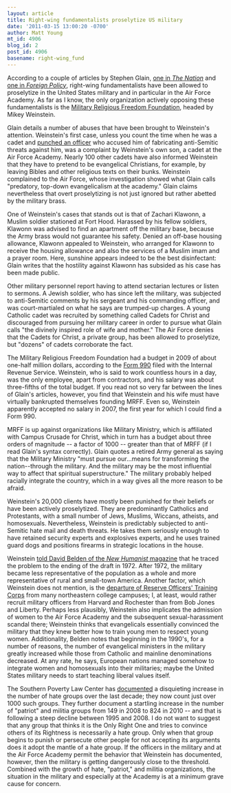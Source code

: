 ```yaml
---
layout: article
title: Right-wing fundamentalists proselytize US military
date: '2011-03-15 13:00:20 -0700'
author: Matt Young
mt_id: 4906
blog_id: 2
post_id: 4906
basename: right-wing_fund
---
```

According to a couple of articles by Stephen Glain, [one in _The Nation_](http://www.thenation.com/article/158462/backward-christian-soldiers?page=full) and [one in _Foreign Policy_](http://www.foreignpolicy.com/articles/2010/05/25/mikey_weinsteins_crusade?page=full), right-wing fundamentalists have been allowed to proselytize in the United States military and in particular in the Air Force Academy. As far as I know, the only organization actively opposing these fundamentalists is the [Military Religious Freedom Foundation](http://www.militaryreligiousfreedom.org/), headed by Mikey Weinstein.

Glain details a number of abuses that have been brought to Weinstein's attention. Weinstein's first case, unless you count the time when he was a cadet and [punched an officer](http://www.harpers.org/archive/2009/05/0082488) who accused him of fabricating anti-Semitic threats against him, was a complaint by Weinstein's own son, a cadet at the Air Force Academy. Nearly 100 other cadets have also informed Weinstein that they have to pretend to be evangelical Christians, for example, by leaving Bibles and other religious texts on their bunks. Weinstein complained to the Air Force, whose investigation showed what Glain calls "predatory, top-down evangelicalism at the academy."  Glain claims nevertheless that overt proselytizing is not just ignored but rather abetted by the military brass.

One of Weinstein's cases that stands out is that of Zachari Klawonn, a Muslim soldier stationed at Fort Hood. Harassed by his fellow soldiers, Klawonn was advised to find an apartment off the military base, because the Army brass would not guarantee his safety. Denied an off-base housing allowance, Klawonn appealed to Weinstein, who arranged for Klawonn to receive the housing allowance and also the services of a Muslim imam and a prayer room. Here, sunshine appears indeed to be the best disinfectant: Glain writes that the hostility against Klawonn has subsided as his case has been made public.

Other military personnel report having to attend sectarian lectures or listen to sermons. A Jewish soldier, who has since left the military, was subjected to anti-Semitic comments by his sergeant and his commanding officer, and was court-martialed on what he says are trumped-up charges. A young Catholic cadet was recruited by something called Cadets for Christ and discouraged from pursuing her military career in order to pursue what Glain calls "the divinely inspired role of wife and mother." The Air Force denies that the Cadets for Christ, a private group, has been allowed to proselytize, but "dozens" of cadets corroborate the fact.

The Military Religious Freedom Foundation had a budget in 2009 of about one-half million dollars, according to the [Form 990](http://www2.guidestar.org/organizations/20-3967302/military-religious-freedomfoundation.aspx) filed with the Internal Revenue Service. Weinstein, who is said to work countless hours in a day, was the only employee, apart from contractors, and his salary was about three-fifths of the total budget. If you read not so very far between the lines of Glain's articles, however, you find that Weinstein and his wife must have virtually bankrupted themselves founding MRFF.  Even so, Weinstein apparently accepted no salary in 2007, the first year for which I could find a Form 990. 

MRFF is up against organizations like Military Ministry, which is affiliated with Campus Crusade for Christ, which in turn has a budget about three orders of magnitude -- a factor of 1000 -- greater than that of MRFF (if I read Glain's syntax correctly). Glain quotes a retired Army general as saying that the Military Ministry "must pursue our...means for transforming the nation--through the military. And the military may be the most influential way to affect that spiritual superstructure." The military probably helped racially integrate the country, which in a way gives all the more reason to be afraid.  

Weinstein's 20,000 clients have mostly been punished for their beliefs or have been actively proselytized. They are predominantly Catholics and Protestants, with a small number of Jews, Muslims, Wiccans, atheists, and homosexuals. Nevertheless, Weinstein is predictably subjected to anti-Semitic hate mail and death threats. He takes them seriously enough to have retained security experts and explosives experts, and he uses trained guard dogs and positions firearms in strategic locations in the house. 

Weinstein [told David Belden of the _New Humanist_ magazine](http://newhumanist.org.uk/1681/backward-christian-soldiers) that he traced the problem to the ending of the draft in 1972. After 1972, the military became less representative of the population as a whole and more representative of rural and small-town America. Another factor, which Weinstein does not mention, is the [departure of Reserve Officers' Training Corps](http://www.nytimes.com/2010/10/25/opinion/25Mazur.html) from many northeastern college campuses; I, at least, would rather recruit military officers from Harvard and Rochester than from Bob Jones and Liberty. Perhaps less plausibly, Weinstein also implicates the admission of women to the Air Force Academy and the subsequent sexual-harassment scandal there; Weinstein thinks that evangelicals essentially convinced the military that they knew better how to train young men to respect young women. Additionality, Belden notes that beginning in the 1990's, for a number of reasons, the number of evangelical ministers in the military greatly increased while those from Catholic and mainline denominations decreased. At any rate, he says, European nations managed somehow to integrate women and homosexuals into their militaries; maybe the United States military needs to start teaching liberal values itself.

The Southern Poverty Law Center has [documented](http://www.splcenter.org/get-informed/intelligence-report/browse-all-issues/2011/spring/the-year-in-hate-extremism-2010) a disquieting increase in the number of hate groups over the last decade; they now count just over 1000 such groups. They further document a startling increase in the number of "patriot" and militia groups from 149 in 2008 to 824 in 2010 -- and that is following a steep decline between 1995 and 2008. I do not want to suggest that any group that thinks it is the Only Right One and tries to convince others of its Rightness is necessarily a hate group. Only when that group begins to punish or persecute other people for not accepting its arguments does it adopt the mantle of a hate group. If the officers in the military and at the Air Force Academy permit the behavior that Weinstein has documented, however, then the military is getting dangerously close to the threshold. Combined with the growth of hate, "patriot," and militia organizations, the situation in the military and especially at the Academy is at a minimum grave cause for concern.
